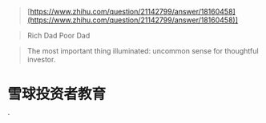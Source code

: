 > [https://www.zhihu.com/question/21142799/answer/18160458](https://www.zhihu.com/question/21142799/answer/18160458)]

> Rich Dad Poor Dad

> The most important thing illuminated: uncommon sense for thoughtful investor.

# 雪球投资者教育
`


<!--stackedit_data:
eyJoaXN0b3J5IjpbMTAzMTIxMjMyLDE2OTUwNDE2MjgsNjE2OT
M5MjA1LDYxNzkxNjc3NCwtMTUwMzE4MzQ1NF19
-->